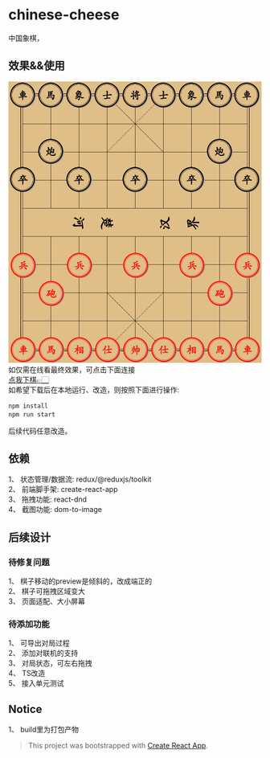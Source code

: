 # chinese-cheese
中国象棋，

## 效果&&使用
![棋盘初始效果](./demo/chess-board.png "棋盘初始效果")  
如仅需在线看最终效果，可点击下面连接  
[点我下棋👉🏻](https://weisiwu.github.io/chinese-cheese/build/)  
如希望下载后在本地运行、改造，则按照下面进行操作:  
``` javascript 
npm install
npm run start
```
后续代码任意改造。  

## 依赖
1、 状态管理/数据流: redux/@reduxjs/toolkit  
2、 前端脚手架: create-react-app  
3、 拖拽功能: react-dnd  
4、 截图功能: dom-to-image  

## 后续设计
### 待修复问题
1、 棋子移动的preview是倾斜的，改成端正的  
2、 棋子可拖拽区域变大  
3、 页面适配、大小屏幕  

### 待添加功能
1、 可导出对局过程    
2、 添加对联机的支持  
3、 对局状态，可左右拖拽  
4、 TS改造  
5、 接入单元测试  

## Notice  
1、 build里为打包产物  

> This project was bootstrapped with [Create React App](https://github.com/facebook/create-react-app).   